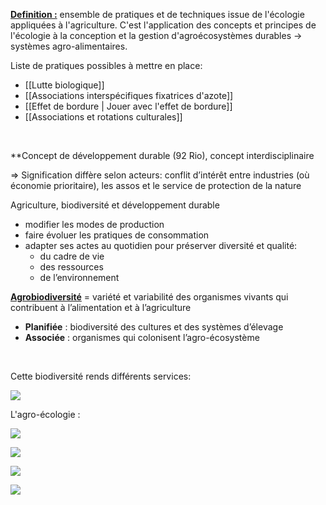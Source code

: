 <b><u>Definition :</u></b>   ensemble de pratiques et de techniques issue de l'écologie appliquées à l'agriculture.
C'est l'application des concepts et principes de l'écologie à la conception et la gestion d'agroécosystèmes durables → systèmes agro-alimentaires.
<br>

Liste de pratiques possibles à mettre en place:

- [[Lutte biologique]]
- [[Associations interspécifiques fixatrices d'azote]]
- [[Effet de bordure | Jouer avec l'effet de bordure]]
- [[Associations et rotations culturales]]
<br>

**Concept de développement durable (92 Rio), concept interdisciplinaire 

=> Signification diffère selon acteurs: conflit d’intérêt entre industries (où économie prioritaire), les assos et le service de protection de la nature

Agriculture, biodiversité et développement durable
-  modifier les modes de production
- faire évoluer les pratiques de consommation
-  adapter ses actes au quotidien pour préserver diversité et qualité:
	- du cadre de vie
	- des ressources
	-   de l’environnement


<u><b>Agrobiodiversité</b></u>  = variété et variabilité des organismes vivants qui contribuent à l’alimentation et à l’agriculture
- **Planifiée** : biodiversité des cultures et des systèmes d’élevage
- **Associée** : organismes qui colonisent l’agro-écosystème
<br>

Cette biodiversité rends différents services:

![](https://lh3.googleusercontent.com/gb76A3nTRoWs2xWHOnQ82CQq4QrFoK-EzxjZSxnVYeE7L-mdQA41CeRuIkhGqloI0CE4_HoIorl3wVAyQW6d3zIIk6Cx2ocH0kiwqUDaT_1U6AgQcUnJuW10XL4PeRfqKfNek0PNd1D4pswHvJUEZgSezX6qKvtFllg71yrZifelJJQ5uBHE6NFdtznYEQ)

  
L'agro-écologie :

![](https://lh4.googleusercontent.com/oLVDdietllx8JTpDcCOeVlHuCJOzX34MHr7NLkGuC3qbuPDQ-CWBX1oKf57P_6i1HLXQup9Xum_Lg-VlLXF23m1rFWSuPSQPqImxBx3YRsLDq4bqAOtfED4tO2BVwmGuKGWA5TOLRkzsndhQJw14JvJPas9H29Q5Rkuk7iPE6UrHH_j7wYv8JsrqvdDl3Q)

![](https://lh6.googleusercontent.com/X02u04DDeOE9DiXrTP7Porj3K0cw8iKolHJP56hjhjKQDJ7wKcNpSomD9AuQtBUAJUYn-E-ci4fRO9UjvGNlPNiaTWgi2vxfoCAxx_aA3QAYaa9jq9ywKBs9VYLMQt1r1uAcbQAMwo5LroF9ud_NVvfpaTKVjWZPUR3L9xjvQNFhkWFtNOizOF8d0MA5jw)

![](https://lh5.googleusercontent.com/e_I3MS9Xa6FHjGFD9fG3T_rfRBRVbGfyczjnK9fYDDKGKA8OFhOLAND5qSLd2IGTzoUIIgUvGeFgBPDh94TQBDkEFnjDRgtkLqX1NKYEi0Bl1ur1Dav4cgP5HS9ep-o6rMYRAsME6Y7DF66zUHKYTQrBPTxnyLnutyFnzyuel02dGqxaTdCYYZKJZ4Qx9g)
<br>

**![](https://lh4.googleusercontent.com/Lrf9giegJAn3gocegrweGG_U0dLHbxFAdhHRgJmtnf2wIU7HVXFfIjnOpf3Z5rM4jLeJD0b9m9FJOyfvD1PDfdP4HGKrM0YZ6xK7gE93lVvbxzER0fMvUEqmCm7NcIHrg1wbMqMFi9c6LbFCtPfXtl9go3de2MDFaX9soNjKoAykQUem_3hdUfZykp7tkA)**
